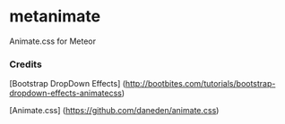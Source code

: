 # metanimate
Animate.css for Meteor

### Credits
[Bootstrap DropDown Effects] (http://bootbites.com/tutorials/bootstrap-dropdown-effects-animatecss)

[Animate.css] (https://github.com/daneden/animate.css)
